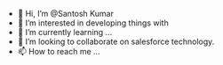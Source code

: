 - 👋 Hi, I’m @Santosh Kumar
- 👀 I’m interested in developing things with 
- 🌱 I’m currently learning ...
- 💞️ I’m looking to collaborate on salesforce technology.
- 📫 How to reach me ...

<!---
SantuCodeX/SantuCodeX is a ✨ special ✨ repository because its `README.md` (this file) appears on your GitHub profile.
You can click the Preview link to take a look at your changes.
--->
